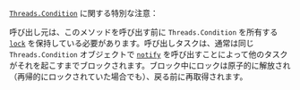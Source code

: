 [`Threads.Condition`](@ref) に関する特別な注意：

呼び出し元は、このメソッドを呼び出す前に `Threads.Condition` を所有する [`lock`](@ref) を保持している必要があります。呼び出しタスクは、通常は同じ `Threads.Condition` オブジェクトで [`notify`](@ref) を呼び出すことによって他のタスクがそれを起こすまでブロックされます。ブロック中にロックは原子的に解放され（再帰的にロックされていた場合でも）、戻る前に再取得されます。
